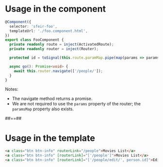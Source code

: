 <!-- .slide: class="with-code inconsolata" -->

# Usage in the component

```typescript
@Component({
  selector: 'sfeir-foo',
  templateUrl: './foo.component.html',
})
export class FooComponent {
  private readonly route = inject(ActivatedRoute);
  private readonly router = inject(Router);

  protected id = toSignal(this.route.paramMap.pipe(map(params => params.get('id'))));

  async go(): Promise<void> {
    await this.router.navigate(['/people/']);
  }
}
```

<!-- .element: class="medium-code" -->

Notes:

- The navigate method returns a promise.
- We are not required to use the `params` property of the router; the `paramsMap` property also exists.

##==##

<!-- .slide: class="with-code inconsolata" -->

# Usage in the template

```html
<a class="btn btn-info" routerLink="/people">Movies List</a>
<a class="btn btn-info" [routerLink]="['/people']">Movies List</a>
<a class="btn btn-info" [routerLink]="['/people/edit/', person.id]">Edit</a>
```

<!-- .element: class="big-code" -->
